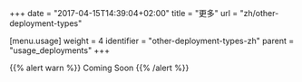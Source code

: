 +++
date = "2017-04-15T14:39:04+02:00"
title = "更多"
url = "zh/other-deployment-types"

[menu.usage]
  weight = 4
  identifier = "other-deployment-types-zh"
  parent = "usage_deployments"
+++

{{% alert warn %}}
Coming Soon
{{% /alert %}}
